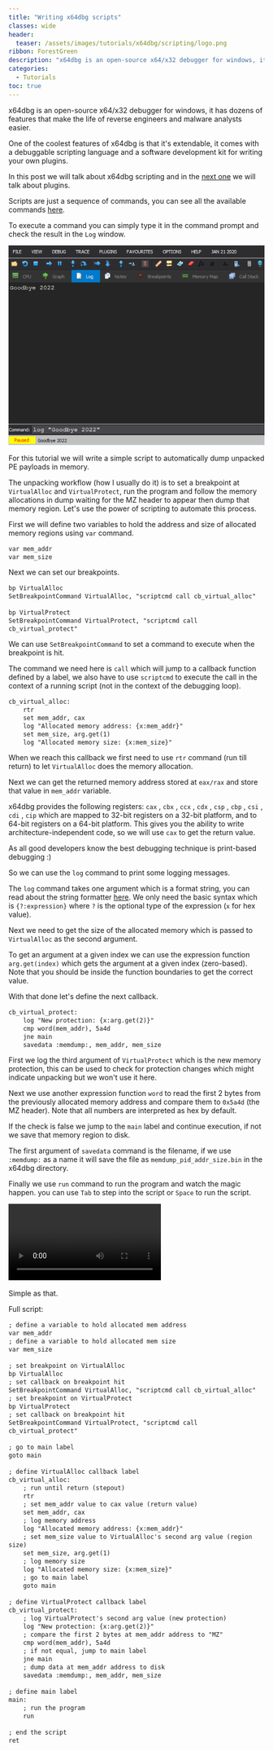 ```yaml
---
title: "Writing x64dbg scripts"
classes: wide
header:
  teaser: /assets/images/tutorials/x64dbg/scripting/logo.png
ribbon: ForestGreen
description: "x64dbg is an open-source x64/x32 debugger for windows, it has dozens of features that make the life of reverse engineers and malware..."
categories:
  - Tutorials
toc: true
---
```


x64dbg is an open-source x64/x32 debugger for windows, it has dozens of features that make the life of reverse engineers and malware analysts easier.

One of the coolest features of x64dbg is that it's extendable, it comes with a debuggable scripting language and a software development kit for writing your own plugins.

In this post we will talk about x64dbg scripting and in the [next one](https://n1ght-w0lf.github.io/tutorials/writing-x64dbg-plugins) we will talk about plugins.

Scripts are just a sequence of commands, you can see all the available commands [here](https://help.x64dbg.com/en/latest/commands/index.html).

To execute a command you can simply type it in the command prompt and check the result in the `Log` window.

[![1](/assets/images/tutorials/x64dbg/scripting/1.png)](/assets/images/tutorials/x64dbg/scripting/1.png)

For this tutorial we will write a simple script to automatically dump unpacked PE payloads in memory.

The unpacking workflow (how I usually do it) is to set a breakpoint at `VirtualAlloc` and `VirtualProtect`, run the program and follow the memory allocations in dump waiting for the MZ header to appear then dump that memory region. Let's use the power of scripting to automate this process.

First we will define two variables to hold the address and size of allocated memory regions using `var` command. 

```assembly
var mem_addr
var mem_size
```

Next we can set our breakpoints.

```assembly
bp VirtualAlloc
SetBreakpointCommand VirtualAlloc, "scriptcmd call cb_virtual_alloc"

bp VirtualProtect
SetBreakpointCommand VirtualProtect, "scriptcmd call cb_virtual_protect"
```

We can use `SetBreakpointCommand` to set a command to execute when the breakpoint is hit.

The command we need here is `call` which will jump to a callback function defined by a label, we also have to use `scriptcmd` to execute the call in the context of a running script (not in the context of the debugging loop).

```assembly
cb_virtual_alloc:
    rtr
    set mem_addr, cax
    log "Allocated memory address: {x:mem_addr}"
    set mem_size, arg.get(1)
    log "Allocated memory size: {x:mem_size}"
```

When we reach this callback we first need to use `rtr` command (run till return) to let `VirtualAlloc` does the memory allocation.

Next we can get the returned memory address stored at `eax/rax` and store that value in `mem_addr` variable.

x64dbg provides the following registers: `cax` , `cbx` , `ccx` , `cdx` , `csp` , `cbp` , `csi` , `cdi` , `cip` which are mapped to 32-bit registers on a 32-bit platform, and to 64-bit registers on a 64-bit platform. This gives you the ability to write architecture-independent code, so we will use `cax` to get the return value.

As all good developers know the best debugging technique is print-based debugging :)

So we can use the `log` command to print some logging messages.

The `log` command takes one argument which is a format string, you can read about the string formatter [here](https://help.x64dbg.com/en/latest/introduction/Formatting.html). We only need the basic syntax which is `{?:expression}` where `?` is the optional type of the expression (`x` for hex value).

Next we need to get the size of the allocated memory which is passed to `VirtualAlloc` as the second argument.

To get an argument at a given index we can use the expression function `arg.get(index)` which gets the argument at a given index (zero-based). Note that you should be inside the function boundaries to get the correct value.

With that done let's define the next callback.

```assembly
cb_virtual_protect:
    log "New protection: {x:arg.get(2)}"
    cmp word(mem_addr), 5a4d
    jne main
    savedata :memdump:, mem_addr, mem_size
```

First we log the third argument of `VirtualProtect` which is the new memory protection, this can be used to check for protection changes which might indicate unpacking but we won't use it here.

Next we use another expression function `word` to read the first 2 bytes from the previously allocated memory address and compare them to `0x5a4d` (the MZ header). Note that all numbers are interpreted as hex by default.

If the check is false we jump to the `main` label and continue execution, if not we save that memory region to disk.

The first argument of `savedata` command is the filename, if we use `:memdump:` as a name it will save the file as `memdump_pid_addr_size.bin` in the x64dbg directory.

Finally we use `run` command to run the program and watch the magic happen. you can use `Tab` to step into the script or `Space` to run the script.

![2](/assets/videos/tutorials/x64dbg/scripting/script.mp4)

Simple as that.

Full script:

```assembly
; define a variable to hold allocated mem address
var mem_addr
; define a variable to hold allocated mem size
var mem_size

; set breakpoint on VirtualAlloc
bp VirtualAlloc
; set callback on breakpoint hit
SetBreakpointCommand VirtualAlloc, "scriptcmd call cb_virtual_alloc"
; set breakpoint on VirtualProtect
bp VirtualProtect
; set callback on breakpoint hit
SetBreakpointCommand VirtualProtect, "scriptcmd call cb_virtual_protect"

; go to main label
goto main

; define VirtualAlloc callback label
cb_virtual_alloc:
    ; run until return (stepout)
    rtr
    ; set mem_addr value to cax value (return value)
    set mem_addr, cax
    ; log memory address
    log "Allocated memory address: {x:mem_addr}"
    ; set mem_size value to VirtualAlloc's second arg value (region size)
    set mem_size, arg.get(1)
    ; log memory size
    log "Allocated memory size: {x:mem_size}"
    ; go to main label
    goto main

; define VirtualProtect callback label
cb_virtual_protect:
    ; log VirtualProtect's second arg value (new protection)
    log "New protection: {x:arg.get(2)}"
    ; compare the first 2 bytes at mem_addr address to "MZ"
    cmp word(mem_addr), 5a4d
    ; if not equal, jump to main label
    jne main
    ; dump data at mem_addr address to disk
    savedata :memdump:, mem_addr, mem_size

; define main label
main:
    ; run the program
    run

; end the script
ret
```
